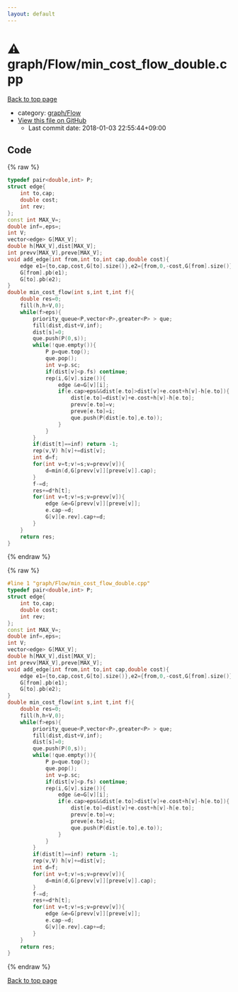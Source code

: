 ```yaml
---
layout: default
---
```


<!-- mathjax config similar to math.stackexchange -->
<script type="text/javascript" async
  src="https://cdnjs.cloudflare.com/ajax/libs/mathjax/2.7.5/MathJax.js?config=TeX-MML-AM_CHTML">
</script>
<script type="text/x-mathjax-config">
  MathJax.Hub.Config({
    TeX: { equationNumbers: { autoNumber: "AMS" }},
    tex2jax: {
      inlineMath: [ ['$','$'] ],
      processEscapes: true
    },
    "HTML-CSS": { matchFontHeight: false },
    displayAlign: "left",
    displayIndent: "2em"
  });
</script>

<script type="text/javascript" src="https://cdnjs.cloudflare.com/ajax/libs/jquery/3.4.1/jquery.min.js"></script>
<script src="https://cdn.jsdelivr.net/npm/jquery-balloon-js@1.1.2/jquery.balloon.min.js" integrity="sha256-ZEYs9VrgAeNuPvs15E39OsyOJaIkXEEt10fzxJ20+2I=" crossorigin="anonymous"></script>
<script type="text/javascript" src="../../../assets/js/copy-button.js"></script>
<link rel="stylesheet" href="../../../assets/css/copy-button.css" />


# :warning: graph/Flow/min_cost_flow_double.cpp

<a href="../../../index.html">Back to top page</a>

* category: <a href="../../../index.html#c1b32428735d2269ee124b3a330cfcaa">graph/Flow</a>
* <a href="{{ site.github.repository_url }}/blob/master/graph/Flow/min_cost_flow_double.cpp">View this file on GitHub</a>
    - Last commit date: 2018-01-03 22:55:44+09:00




## Code

<a id="unbundled"></a>
{% raw %}
```cpp
typedef pair<double,int> P;
struct edge{
	int to,cap;
	double cost;
	int rev;
};
const int MAX_V=;
double inf=,eps=;
int V;
vector<edge> G[MAX_V];
double h[MAX_V],dist[MAX_V];
int prevv[MAX_V],preve[MAX_V];
void add_edge(int from,int to,int cap,double cost){
	edge e1={to,cap,cost,G[to].size()},e2={from,0,-cost,G[from].size()};
	G[from].pb(e1);
	G[to].pb(e2);
}
double min_cost_flow(int s,int t,int f){
	double res=0;
	fill(h,h+V,0);
	while(f>eps){
		priority_queue<P,vector<P>,greater<P> > que;
		fill(dist,dist+V,inf);
		dist[s]=0;
		que.push(P(0,s));
		while(!que.empty()){
			P p=que.top();
			que.pop();
			int v=p.sc;
			if(dist[v]<p.fs) continue;
			rep(i,G[v].size()){
				edge &e=G[v][i];
				if(e.cap>eps&&dist[e.to]>dist[v]+e.cost+h[v]-h[e.to]){
					dist[e.to]=dist[v]+e.cost+h[v]-h[e.to];
					prevv[e.to]=v;
					preve[e.to]=i;
					que.push(P(dist[e.to],e.to));
				}
			}
		}
		if(dist[t]==inf) return -1;
		rep(v,V) h[v]+=dist[v];
		int d=f;
		for(int v=t;v!=s;v=prevv[v]){
			d=min(d,G[prevv[v]][preve[v]].cap);
		}
		f-=d;
		res+=d*h[t];
		for(int v=t;v!=s;v=prevv[v]){
			edge &e=G[prevv[v]][preve[v]];
			e.cap-=d;
			G[v][e.rev].cap+=d;
		}
	}
	return res;
}

```
{% endraw %}

<a id="bundled"></a>
{% raw %}
```cpp
#line 1 "graph/Flow/min_cost_flow_double.cpp"
typedef pair<double,int> P;
struct edge{
	int to,cap;
	double cost;
	int rev;
};
const int MAX_V=;
double inf=,eps=;
int V;
vector<edge> G[MAX_V];
double h[MAX_V],dist[MAX_V];
int prevv[MAX_V],preve[MAX_V];
void add_edge(int from,int to,int cap,double cost){
	edge e1={to,cap,cost,G[to].size()},e2={from,0,-cost,G[from].size()};
	G[from].pb(e1);
	G[to].pb(e2);
}
double min_cost_flow(int s,int t,int f){
	double res=0;
	fill(h,h+V,0);
	while(f>eps){
		priority_queue<P,vector<P>,greater<P> > que;
		fill(dist,dist+V,inf);
		dist[s]=0;
		que.push(P(0,s));
		while(!que.empty()){
			P p=que.top();
			que.pop();
			int v=p.sc;
			if(dist[v]<p.fs) continue;
			rep(i,G[v].size()){
				edge &e=G[v][i];
				if(e.cap>eps&&dist[e.to]>dist[v]+e.cost+h[v]-h[e.to]){
					dist[e.to]=dist[v]+e.cost+h[v]-h[e.to];
					prevv[e.to]=v;
					preve[e.to]=i;
					que.push(P(dist[e.to],e.to));
				}
			}
		}
		if(dist[t]==inf) return -1;
		rep(v,V) h[v]+=dist[v];
		int d=f;
		for(int v=t;v!=s;v=prevv[v]){
			d=min(d,G[prevv[v]][preve[v]].cap);
		}
		f-=d;
		res+=d*h[t];
		for(int v=t;v!=s;v=prevv[v]){
			edge &e=G[prevv[v]][preve[v]];
			e.cap-=d;
			G[v][e.rev].cap+=d;
		}
	}
	return res;
}

```
{% endraw %}

<a href="../../../index.html">Back to top page</a>

